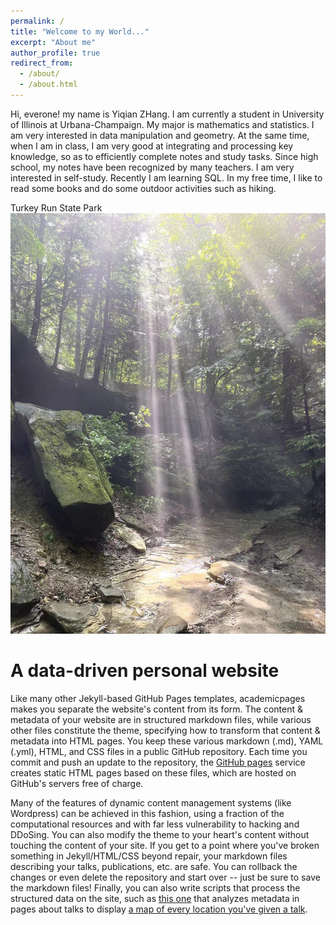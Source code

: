 ```yaml
---
permalink: /
title: "Welcome to my World..."
excerpt: "About me"
author_profile: true
redirect_from: 
  - /about/
  - /about.html
---
```


Hi, everone! my name is Yiqian ZHang. I am currently a student in University of Illinois at Urbana-Champaign. My major is mathematics and statistics. I am very interested in data manipulation and geometry. At the same time, when I am in class, I am very good at integrating and processing key knowledge, so as to efficiently complete notes and study tasks. Since high school, my notes have been recognized by many teachers. I am very interested in self-study. Recently I am learning SQL. In my free time, I like to read some books and do some outdoor activities such as hiking. 

Turkey Run State Park
![Turkey Run State Park](/images/turkey.png)



A data-driven personal website
======
Like many other Jekyll-based GitHub Pages templates, academicpages makes you separate the website's content from its form. The content & metadata of your website are in structured markdown files, while various other files constitute the theme, specifying how to transform that content & metadata into HTML pages. You keep these various markdown (.md), YAML (.yml), HTML, and CSS files in a public GitHub repository. Each time you commit and push an update to the repository, the [GitHub pages](https://pages.github.com/) service creates static HTML pages based on these files, which are hosted on GitHub's servers free of charge.

Many of the features of dynamic content management systems (like Wordpress) can be achieved in this fashion, using a fraction of the computational resources and with far less vulnerability to hacking and DDoSing. You can also modify the theme to your heart's content without touching the content of your site. If you get to a point where you've broken something in Jekyll/HTML/CSS beyond repair, your markdown files describing your talks, publications, etc. are safe. You can rollback the changes or even delete the repository and start over -- just be sure to save the markdown files! Finally, you can also write scripts that process the structured data on the site, such as [this one](https://github.com/academicpages/academicpages.github.io/blob/master/talkmap.ipynb) that analyzes metadata in pages about talks to display [a map of every location you've given a talk](https://academicpages.github.io/talkmap.html).

